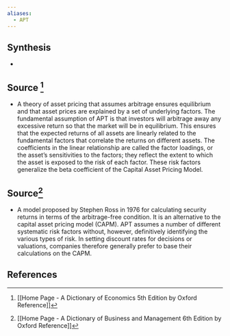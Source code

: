 ```yaml
---
aliases:
  - APT
---
```

## Synthesis
- 
## Source [^1]
- A theory of asset pricing that assumes arbitrage ensures equilibrium and that asset prices are explained by a set of underlying factors. The fundamental assumption of APT is that investors will arbitrage away any excessive return so that the market will be in equilibrium. This ensures that the expected returns of all assets are linearly related to the fundamental factors that correlate the returns on different assets. The coefficients in the linear relationship are called the factor loadings, or the asset’s sensitivities to the factors; they reflect the extent to which the asset is exposed to the risk of each factor. These risk factors generalize the beta coefficient of the Capital Asset Pricing Model.
## Source[^2]
- A model proposed by Stephen Ross in 1976 for calculating security returns in terms of the arbitrage-free condition. It is an alternative to the capital asset pricing model (CAPM). APT assumes a number of different systematic risk factors without, however, definitively identifying the various types of risk. In setting discount rates for decisions or valuations, companies therefore generally prefer to base their calculations on the CAPM.
## References

[^1]: [[Home Page - A Dictionary of Economics 5th Edition by Oxford Reference]]
[^2]: [[Home Page - A Dictionary of Business and Management 6th Edition by Oxford Reference]]
